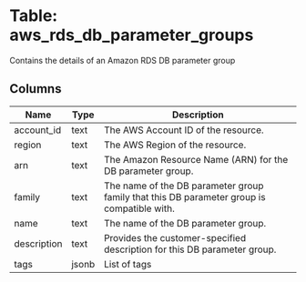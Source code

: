 
# Table: aws_rds_db_parameter_groups
Contains the details of an Amazon RDS DB parameter group
## Columns
| Name        | Type           | Description  |
| ------------- | ------------- | -----  |
|account_id|text|The AWS Account ID of the resource.|
|region|text|The AWS Region of the resource.|
|arn|text|The Amazon Resource Name (ARN) for the DB parameter group.|
|family|text|The name of the DB parameter group family that this DB parameter group is compatible with.|
|name|text|The name of the DB parameter group.|
|description|text|Provides the customer-specified description for this DB parameter group.|
|tags|jsonb|List of tags|

